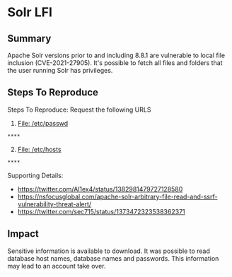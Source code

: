 
# Solr LFI

## Summary

Apache Solr versions prior to and including 8.8.1 are vulnerable to local file inclusion (CVE-2021-27905). It's possible to fetch all files and folders that the user running Solr has privileges. 


## Steps To Reproduce


Steps To Reproduce:
Request the following URLS

  1. [File: /etc/passwd]()
```
****

```
  2. [File: /etc/hosts]()
```
****
```
Supporting Details:
- https://twitter.com/Al1ex4/status/1382981479727128580
- https://nsfocusglobal.com/apache-solr-arbitrary-file-read-and-ssrf-vulnerability-threat-alert/
- https://twitter.com/sec715/status/1373472323538362371




## Impact

Sensitive information is available to download. It was possible to read database host names, database names and passwords. This information may lead to an account take over.






